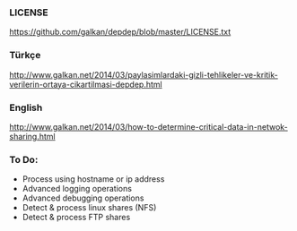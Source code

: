 ### LICENSE
https://github.com/galkan/depdep/blob/master/LICENSE.txt

### Türkçe
http://www.galkan.net/2014/03/paylasimlardaki-gizli-tehlikeler-ve-kritik-verilerin-ortaya-cikartilmasi-depdep.html

### English
http://www.galkan.net/2014/03/how-to-determine-critical-data-in-netwok-sharing.html

### To Do:
- Process using hostname or ip address
- Advanced logging operations
- Advanced debugging operations
- Detect & process linux shares (NFS)
- Detect & process FTP shares 
